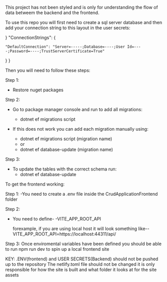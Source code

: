 This project has not been styled and is only for understanding the flow of data betweem the backend and the frontend.

To use this repo you will first need to create a sql server database and then add your connection string to this layout in the user secrets:

}
  "ConnectionStrings": {
    
    "DefaultConnection": "Server=-----;Database=----;User Id=----;Password=----;TrustServerCertificate=True"
    
  }
}

Then you will need to follow these steps:

Step 1:
- Restore nuget packages

Step 2:
- Go to package manager console and run to add all migrations:
  - dotnet ef migrations script
    
- If this does not work you can add each migration manually using:
  
  -   dotnet ef migrations script (migration name)
  -   or
  -   dotnet ef database-update (migration name)

Step 3:
- To update the tables with the correct schema run:
  - dotnet ef database-update


 To get the frontend working:
 
 Step 1: 
 -You need to create a .env file inside the CrudApplicationFrontend folder

 Step 2:
 - You need to define-
     -VITE_APP_ROOT_API

    forexample, if you are using local host it will look something like--
     VITE_APP_ROOT_API=https://localhost:44311/api/
   
Step 3:
  Once enviromental variables have been defined you should be able to run npm run dev to spin up a local frontend site

  KEY:
  .ENV(frontend) and USER SECRETS(Backend) should not be pushed up to the repository
  The netlify.toml file should not be changed it is only responsible for how the site is built and what folder it looks at for the site assets

 
